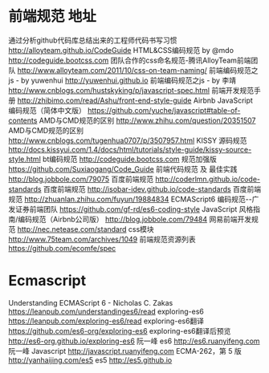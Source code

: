 # 前端规范	地址
通过分析github代码库总结出来的工程师代码书写习惯	http://alloyteam.github.io/CodeGuide
HTML&CSS编码规范 by @mdo	http://codeguide.bootcss.com
团队合作的css命名规范-腾讯AlloyTeam前端团队	http://www.alloyteam.com/2011/10/css-on-team-naming/
前端编码规范之js - by yuwenhui	http://yuwenhui.github.io
前端编码规范之js - by 李靖	http://www.cnblogs.com/hustskyking/p/javascript-spec.html
前端开发规范手册	http://zhibimo.com/read/Ashu/front-end-style-guide
Airbnb JavaScript 编码规范（简体中文版）	https://github.com/yuche/javascript#table-of-contents
AMD与CMD规范的区别	http://www.zhihu.com/question/20351507
AMD与CMD规范的区别	http://www.cnblogs.com/tugenhua0707/p/3507957.html
KISSY 源码规范	http://docs.kissyui.com/1.4/docs/html/tutorials/style-guide/kissy-source-style.html
bt编码规范	http://codeguide.bootcss.com
规范加强版	https://github.com/Suxiaogang/Code_Guide
前端代码规范 及 最佳实践	http://blog.jobbole.com/79075
百度前端规范	http://coderlmn.github.io/code-standards
百度前端规范	http://isobar-idev.github.io/code-standards
百度前端规范	http://zhuanlan.zhihu.com/fuyun/19884834
ECMAScript6 编码规范--广发证券前端团队	https://github.com/gf-rd/es6-coding-style
JavaScript 风格指南/编码规范（Airbnb公司版）	http://blog.jobbole.com/79484
网易前端开发规范	http://nec.netease.com/standard
css模块	http://www.75team.com/archives/1049
前端规范资源列表	https://github.com/ecomfe/spec


# Ecmascript
Understanding ECMAScript 6 - Nicholas C. Zakas	https://leanpub.com/understandinges6/read
exploring-es6	https://leanpub.com/exploring-es6/read
exploring-es6翻译	https://github.com/es6-org/exploring-es6
exploring-es6翻译后预览	http://es6-org.github.io/exploring-es6
阮一峰 es6	http://es6.ruanyifeng.com
阮一峰 Javascript	http://javascript.ruanyifeng.com
ECMA-262，第 5 版	http://yanhaijing.com/es5
es5	http://es5.github.io